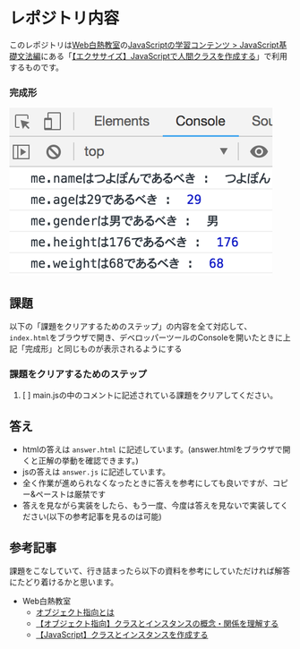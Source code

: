 # レポジトリ内容

このレポジトリは[Web白熱教室](https://tsuyopon.xyz/)の[JavaScriptの学習コンテンツ > JavaScript基礎文法編](https://tsuyopon.xyz/learning-contents/web-dev/javascript/javascript-grammar/)にある「[【エクササイズ】JavaScriptで人間クラスを作成する](https://tsuyopon.xyz/learning-contents/web-dev/javascript/javascript-grammar/js_excercise_for_grammar_part_14/)」で利用するものです。


### 完成形

![完成形](./images/assignment.png)

## 課題

以下の「課題をクリアするためのステップ」の内容を全て対応して、`index.html`をブラウザで開き、デベロッパーツールのConsoleを開いたときに上記「完成形」と同じものが表示されるようにする

### 課題をクリアするためのステップ

1. [ ] main.jsの中のコメントに記述されている課題をクリアしてください。

## 答え

- htmlの答えは `answer.html` に記述しています。(answer.htmlをブラウザで開くと正解の挙動を確認できます。)
- jsの答えは `answer.js` に記述しています。
- 全く作業が進められなくなったときに答えを参考にしても良いですが、コピー&ペーストは厳禁です
- 答えを見ながら実装をしたら、もう一度、今度は答えを見ないで実装してください(以下の参考記事を見るのは可能)

## 参考記事

課題をこなしていて、行き詰まったら以下の資料を参考にしていただければ解答にたどり着けるかと思います。


- Web白熱教室
  - [オブジェクト指向とは](https://tsuyopon.xyz/learning-contents/web-dev/javascript/javascript-grammar/what-is-object-oriented/)
  - [【オブジェクト指向】クラスとインスタンスの概念・関係を理解する](https://tsuyopon.xyz/learning-contents/web-dev/javascript/javascript-grammar/understand-what-classes-and-instances-are/)
  - [【JavaScript】クラスとインスタンスを作成する](https://tsuyopon.xyz/learning-contents/web-dev/javascript/javascript-grammar/how-to-create-classes-and-instances-in-js/)